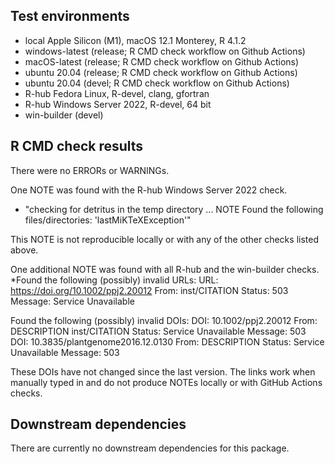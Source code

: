 ## Test environments
* local Apple Silicon (M1), macOS 12.1 Monterey, R 4.1.2
* windows-latest (release; R CMD check workflow on Github Actions)
* macOS-latest (release; R CMD check workflow on Github Actions)
* ubuntu 20.04 (release; R CMD check workflow on Github Actions)
* ubuntu 20.04 (devel; R CMD check workflow on Github Actions)
* R-hub Fedora Linux, R-devel, clang, gfortran
* R-hub Windows Server 2022, R-devel, 64 bit
* win-builder (devel) 

## R CMD check results
There were no ERRORs or WARNINGs.

One NOTE was found with the R-hub Windows Server 2022 check.
* "checking for detritus in the temp directory ... NOTE
Found the following files/directories:
  'lastMiKTeXException'"
  
This NOTE is not reproducible locally or with any of the other checks listed above.

One additional NOTE was found with all R-hub and the win-builder checks.
*Found the following (possibly) invalid URLs:
  URL: https://doi.org/10.1002/ppj2.20012
    From: inst/CITATION
    Status: 503
    Message: Service Unavailable

Found the following (possibly) invalid DOIs:
  DOI: 10.1002/ppj2.20012
    From: DESCRIPTION
          inst/CITATION
    Status: Service Unavailable
    Message: 503
  DOI: 10.3835/plantgenome2016.12.0130
    From: DESCRIPTION
    Status: Service Unavailable
    Message: 503
    
These DOIs have not changed since the last version. The links work when manually typed in and do not produce NOTEs locally or with GitHub Actions checks. 

## Downstream dependencies
There are currently no downstream dependencies for this package.
